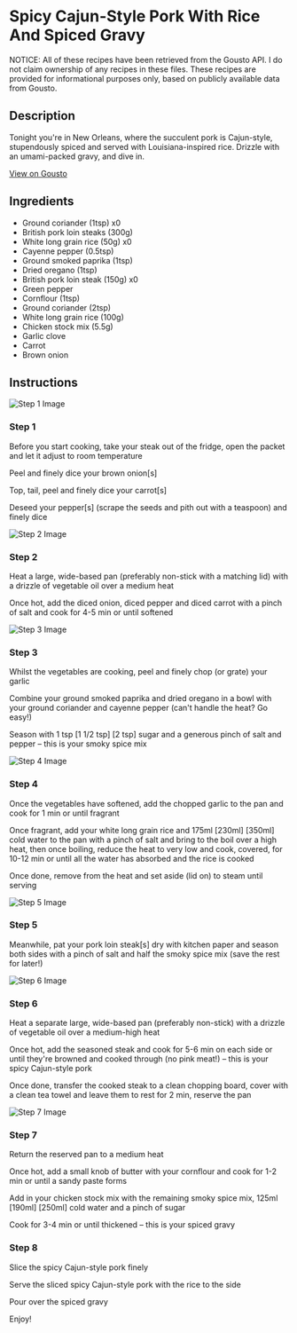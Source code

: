 # Spicy Cajun-Style Pork With Rice And Spiced Gravy

NOTICE: All of these recipes have been retrieved from the Gousto API. I do not claim ownership of any recipes in these files. These recipes are provided for informational purposes only, based on publicly available data from Gousto.

## Description

Tonight you're in New Orleans, where the succulent pork is Cajun-style, stupendously spiced and served with Louisiana-inspired rice. Drizzle with an umami-packed gravy, and dive in. 

[View on Gousto](https://www.gousto.co.uk/recipes/cookbook/cajun-style-pork-with-rice-and-spiced-gravy)

## Ingredients

- Ground coriander (1tsp) x0
- British pork loin steaks (300g)
- White long grain rice (50g) x0
- Cayenne pepper (0.5tsp)
- Ground smoked paprika (1tsp)
- Dried oregano (1tsp)
- British pork loin steak (150g) x0
- Green pepper
- Cornflour (1tsp)
- Ground coriander (2tsp)
- White long grain rice (100g)
- Chicken stock mix (5.5g)
- Garlic clove
- Carrot
- Brown onion

## Instructions

![Step 1 Image](https://production-media.gousto.co.uk/cms/recipe-step-image/Step-1-1659886948297-x200.jpg)

### Step 1

Before you start cooking, take your steak out of the fridge, open the packet and let it adjust to room temperature

Peel and finely dice your brown onion[s]

Top, tail, peel and finely dice your carrot[s]

Deseed your pepper[s] (scrape the seeds and pith out with a teaspoon) and finely dice

![Step 2 Image](https://production-media.gousto.co.uk/cms/recipe-step-image/Step-2-1659886954656-x200.jpg)

### Step 2

Heat a large, wide-based pan (preferably non-stick with a matching lid) with a drizzle of vegetable oil over a medium heat

Once hot, add the diced onion, diced pepper and diced carrot with a pinch of salt and cook for 4-5 min or until softened

![Step 3 Image](https://production-media.gousto.co.uk/cms/recipe-step-image/Step-3-1659886959275-x200.jpg)

### Step 3

Whilst the vegetables are cooking, peel and finely chop (or grate) your garlic

Combine your ground smoked paprika and dried oregano in a bowl with your ground coriander and cayenne pepper (can't handle the heat? Go easy!)

Season with 1 tsp <span class="text-purple">[1 1/2 tsp]</span> <span class="text-danger">[2 tsp]</span> sugar and a generous pinch of salt and pepper – this is your smoky spice mix

![Step 4 Image](https://production-media.gousto.co.uk/cms/recipe-step-image/Step-4-1659886963622-x200.jpg)

### Step 4

Once the vegetables have softened, add the chopped garlic to the pan and cook for 1 min or until fragrant

Once fragrant, add your white long grain rice and 175ml <span class="text-purple">[230ml] </span><span class="text-danger">[350ml] </span>cold water to the pan with a pinch of salt and bring to the boil over a high heat, then once boiling, reduce the heat to very low and cook, covered, for 10-12 min or until all the water has absorbed and the rice is cooked

Once done, remove from the heat and set aside (lid on) to steam until serving

![Step 5 Image](https://production-media.gousto.co.uk/cms/recipe-step-image/Step-5-1659886967599-x200.jpg)

### Step 5

Meanwhile, pat your pork loin steak[s] dry with kitchen paper and season both sides with a pinch of salt and half the smoky spice mix (save the rest for later!)

![Step 6 Image](https://production-media.gousto.co.uk/cms/recipe-step-image/Step-6-1659886971540-x200.jpg)

### Step 6

Heat a separate large, wide-based pan (preferably non-stick) with a drizzle of vegetable oil over a medium-high heat

Once hot, add the seasoned steak and cook for 5-6 min on each side or until they're browned and cooked through (no pink meat!) – this is your spicy Cajun-style pork

Once done, transfer the cooked steak to a clean chopping board, cover with a clean tea towel and leave them to rest for 2 min, reserve the pan

![Step 7 Image](https://production-media.gousto.co.uk/cms/recipe-step-image/Step-7-1659886975252-x200.jpg)

### Step 7

Return the reserved pan to a medium heat

Once hot, add a small knob of butter with your cornflour and cook for 1-2 min or until a sandy paste forms

Add in your chicken stock mix with the remaining smoky spice mix, 125ml <span class="text-purple">[190ml]</span> <span class="text-danger">[250ml]</span> cold water and a pinch of sugar

Cook for 3-4 min or until thickened – this is your spiced gravy

### Step 8

Slice the spicy Cajun-style pork finely

Serve the sliced spicy Cajun-style pork with the rice to the side

Pour over the spiced gravy

Enjoy!


